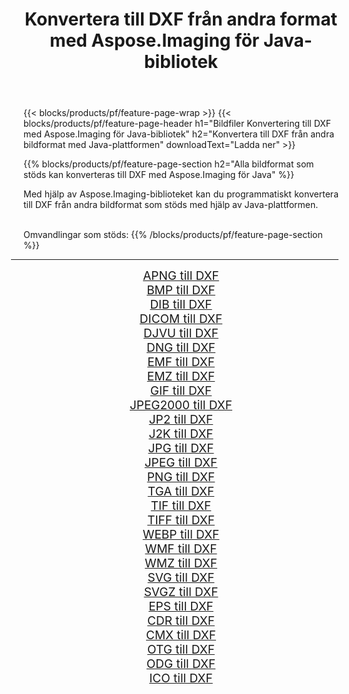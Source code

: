 ﻿---
title: Konvertera till DXF från andra format med Aspose.Imaging för Java-bibliotek 
weight: 3920
url: /sv/java/conversion/to/dxf 
lang: sv
langdirlevel: 2
locales: zh-hans,ja,it,ru,de,es,fr,nl,id,lt,pl,pt,vi,tr,ko,zh-hant,ar,hi,th,sv,cs,uk,he
description: Med Aspose.Imaging kan du konvertera till DXF från andra format med Java
---

{{< blocks/products/pf/feature-page-wrap >}}
{{< blocks/products/pf/feature-page-header h1="Bildfiler Konvertering till DXF med Aspose.Imaging för Java-bibliotek" h2="Konvertera till DXF från andra bildformat med Java-plattformen" downloadText="Ladda ner" >}}


{{% blocks/products/pf/feature-page-section  h2="Alla bildformat som stöds kan konverteras till DXF med Aspose.Imaging för Java" %}}
<p align=justify>Med hjälp av Aspose.Imaging-biblioteket kan du programmatiskt konvertera till DXF från andra bildformat som stöds med hjälp av Java-plattformen.</p>
<br/>
Omvandlingar som stöds:
{{% /blocks/products/pf/feature-page-section %}}
<div class="container-fluid productfamilypage bg-gray">
    <div class="convertypes bg-gray agp-content section">
        <div class="container">
		<hr style="margin-left:-20px;"/>
		<div class="row other-converters" style="gap: 10px;font-size: 19px;text-align:center;">
		    <div class='col-md-2 other-converter remove-lp remove-rp'><a href="/imaging/sv/java/conversion/apng-to-dxf" style="padding:15px;">APNG till DXF</a></div>
<div class='col-md-2 other-converter remove-lp remove-rp'><a href="/imaging/sv/java/conversion/bmp-to-dxf" style="padding:15px;">BMP till DXF</a></div>
<div class='col-md-2 other-converter remove-lp remove-rp'><a href="/imaging/sv/java/conversion/dib-to-dxf" style="padding:15px;">DIB till DXF</a></div>
<div class='col-md-2 other-converter remove-lp remove-rp'><a href="/imaging/sv/java/conversion/dicom-to-dxf" style="padding:15px;">DICOM till DXF</a></div>
<div class='col-md-2 other-converter remove-lp remove-rp'><a href="/imaging/sv/java/conversion/djvu-to-dxf" style="padding:15px;">DJVU till DXF</a></div>
<div class='col-md-2 other-converter remove-lp remove-rp'><a href="/imaging/sv/java/conversion/dng-to-dxf" style="padding:15px;">DNG till DXF</a></div>
<div class='col-md-2 other-converter remove-lp remove-rp'><a href="/imaging/sv/java/conversion/emf-to-dxf" style="padding:15px;">EMF till DXF</a></div>
<div class='col-md-2 other-converter remove-lp remove-rp'><a href="/imaging/sv/java/conversion/emz-to-dxf" style="padding:15px;">EMZ till DXF</a></div>
<div class='col-md-2 other-converter remove-lp remove-rp'><a href="/imaging/sv/java/conversion/gif-to-dxf" style="padding:15px;">GIF till DXF</a></div>
<div class='col-md-2 other-converter remove-lp remove-rp'><a href="/imaging/sv/java/conversion/jpeg2000-to-dxf" style="padding:15px;">JPEG2000 till DXF</a></div>
<div class='col-md-2 other-converter remove-lp remove-rp'><a href="/imaging/sv/java/conversion/jp2-to-dxf" style="padding:15px;">JP2 till DXF</a></div>
<div class='col-md-2 other-converter remove-lp remove-rp'><a href="/imaging/sv/java/conversion/j2k-to-dxf" style="padding:15px;">J2K till DXF</a></div>
<div class='col-md-2 other-converter remove-lp remove-rp'><a href="/imaging/sv/java/conversion/jpg-to-dxf" style="padding:15px;">JPG till DXF</a></div>
<div class='col-md-2 other-converter remove-lp remove-rp'><a href="/imaging/sv/java/conversion/jpeg-to-dxf" style="padding:15px;">JPEG till DXF</a></div>
<div class='col-md-2 other-converter remove-lp remove-rp'><a href="/imaging/sv/java/conversion/png-to-dxf" style="padding:15px;">PNG till DXF</a></div>
<div class='col-md-2 other-converter remove-lp remove-rp'><a href="/imaging/sv/java/conversion/tga-to-dxf" style="padding:15px;">TGA till DXF</a></div>
<div class='col-md-2 other-converter remove-lp remove-rp'><a href="/imaging/sv/java/conversion/tif-to-dxf" style="padding:15px;">TIF till DXF</a></div>
<div class='col-md-2 other-converter remove-lp remove-rp'><a href="/imaging/sv/java/conversion/tiff-to-dxf" style="padding:15px;">TIFF till DXF</a></div>
<div class='col-md-2 other-converter remove-lp remove-rp'><a href="/imaging/sv/java/conversion/webp-to-dxf" style="padding:15px;">WEBP till DXF</a></div>
<div class='col-md-2 other-converter remove-lp remove-rp'><a href="/imaging/sv/java/conversion/wmf-to-dxf" style="padding:15px;">WMF till DXF</a></div>
<div class='col-md-2 other-converter remove-lp remove-rp'><a href="/imaging/sv/java/conversion/wmz-to-dxf" style="padding:15px;">WMZ till DXF</a></div>
<div class='col-md-2 other-converter remove-lp remove-rp'><a href="/imaging/sv/java/conversion/svg-to-dxf" style="padding:15px;">SVG till DXF</a></div>
<div class='col-md-2 other-converter remove-lp remove-rp'><a href="/imaging/sv/java/conversion/svgz-to-dxf" style="padding:15px;">SVGZ till DXF</a></div>
<div class='col-md-2 other-converter remove-lp remove-rp'><a href="/imaging/sv/java/conversion/eps-to-dxf" style="padding:15px;">EPS till DXF</a></div>
<div class='col-md-2 other-converter remove-lp remove-rp'><a href="/imaging/sv/java/conversion/cdr-to-dxf" style="padding:15px;">CDR till DXF</a></div>
<div class='col-md-2 other-converter remove-lp remove-rp'><a href="/imaging/sv/java/conversion/cmx-to-dxf" style="padding:15px;">CMX till DXF</a></div>
<div class='col-md-2 other-converter remove-lp remove-rp'><a href="/imaging/sv/java/conversion/otg-to-dxf" style="padding:15px;">OTG till DXF</a></div>
<div class='col-md-2 other-converter remove-lp remove-rp'><a href="/imaging/sv/java/conversion/odg-to-dxf" style="padding:15px;">ODG till DXF</a></div>
<div class='col-md-2 other-converter remove-lp remove-rp'><a href="/imaging/sv/java/conversion/ico-to-dxf" style="padding:15px;">ICO till DXF</a></div>
                </div>
        </div>
    </div>
</div>
<br/>


